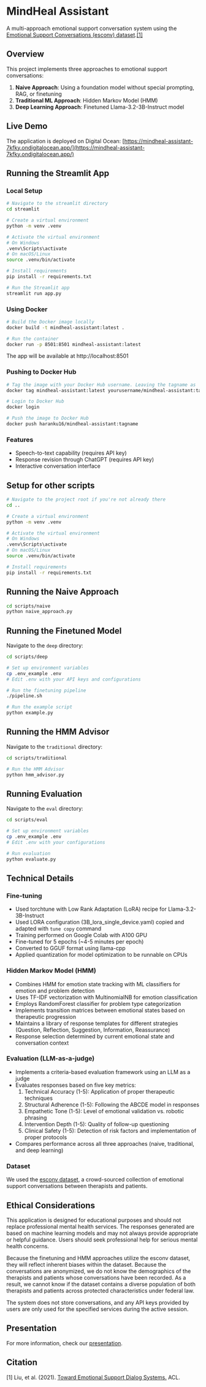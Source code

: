 # MindHeal Assistant

A multi-approach emotional support conversation system using the [Emotional Support Conversations (esconv) dataset](https://github.com/thu-coai/Emotional-Support-Conversation).[[1]](#1)

## Overview

This project implements three approaches to emotional support conversations:
1. **Naive Approach**: Using a foundation model without special prompting, RAG, or finetuning
2. **Traditional ML Approach**: Hidden Markov Model (HMM)
3. **Deep Learning Approach**: Finetuned Llama-3.2-3B-Instruct model

## Live Demo

The application is deployed on Digital Ocean: [https://mindheal-assistant-7kfky.ondigitalocean.app/](https://mindheal-assistant-7kfky.ondigitalocean.app/)

## Running the Streamlit App

### Local Setup

```bash
# Navigate to the streamlit directory
cd streamlit

# Create a virtual environment
python -m venv .venv

# Activate the virtual environment
# On Windows
.venv\Scripts\activate
# On macOS/Linux
source .venv/bin/activate

# Install requirements
pip install -r requirements.txt

# Run the Streamlit app
streamlit run app.py
```

### Using Docker

```bash
# Build the Docker image locally
docker build -t mindheal-assistant:latest .

# Run the container
docker run -p 8501:8501 mindheal-assistant:latest
```

The app will be available at http://localhost:8501

### Pushing to Docker Hub

```bash
# Tag the image with your Docker Hub username. Leaving the tagname as 'tagname' was a mistake, but it's too late.
docker tag mindheal-assistant:latest yourusername/mindheal-assistant:tagname

# Login to Docker Hub
docker login

# Push the image to Docker Hub
docker push haranku16/mindheal-assistant:tagname
```

### Features
- Speech-to-text capability (requires API key)
- Response revision through ChatGPT (requires API key)
- Interactive conversation interface

## Setup for other scripts

```bash
# Navigate to the project root if you're not already there
cd ..

# Create a virtual environment
python -m venv .venv

# Activate the virtual environment
# On Windows
.venv\Scripts\activate
# On macOS/Linux
source .venv/bin/activate

# Install requirements
pip install -r requirements.txt
```

## Running the Naive Approach

```bash
cd scripts/naive
python naive_approach.py
```

## Running the Finetuned Model

Navigate to the `deep` directory:

```bash
cd scripts/deep

# Set up environment variables
cp .env_example .env
# Edit .env with your API keys and configurations

# Run the finetuning pipeline
./pipeline.sh

# Run the example script
python example.py
```

## Running the HMM Advisor

Navigate to the `traditional` directory:

```bash
cd scripts/traditional

# Run the HMM Advisor
python hmm_advisor.py
```

## Running Evaluation

Navigate to the `eval` directory:

```bash
cd scripts/eval

# Set up environment variables
cp .env_example .env
# Edit .env with your configurations

# Run evaluation
python evaluate.py
```

## Technical Details

### Fine-tuning
- Used torchtune with Low Rank Adaptation (LoRA) recipe for Llama-3.2-3B-Instruct
- Used LORA configuration (3B_lora_single_device.yaml) copied and adapted with `tune copy` command
- Training performed on Google Colab with A100 GPU
- Fine-tuned for 5 epochs (~4-5 minutes per epoch)
- Converted to GGUF format using llama-cpp
- Applied quantization for model optimization to be runnable on CPUs

### Hidden Markov Model (HMM)
- Combines HMM for emotion state tracking with ML classifiers for emotion and problem detection
- Uses TF-IDF vectorization with MultinomialNB for emotion classification
- Employs RandomForest classifier for problem type categorization
- Implements transition matrices between emotional states based on therapeutic progression
- Maintains a library of response templates for different strategies (Question, Reflection, Suggestion, Information, Reassurance)
- Response selection determined by current emotional state and conversation context

### Evaluation (LLM-as-a-judge)
- Implements a criteria-based evaluation framework using an LLM as a judge
- Evaluates responses based on five key metrics:
  1. Technical Accuracy (1-5): Application of proper therapeutic techniques
  2. Structural Adherence (1-5): Following the ABCDE model in responses
  3. Empathetic Tone (1-5): Level of emotional validation vs. robotic phrasing
  4. Intervention Depth (1-5): Quality of follow-up questioning
  5. Clinical Safety (1-5): Detection of risk factors and implementation of proper protocols
- Compares performance across all three approaches (naive, traditional, and deep learning)

### Dataset
We used the [esconv dataset](https://huggingface.co/datasets/giliit/esconv), a crowd-sourced collection of emotional support conversations between therapists and patients.

## Ethical Considerations

This application is designed for educational purposes and should not replace professional mental health services. The responses generated are based on machine learning models and may not always provide appropriate or helpful guidance. Users should seek professional help for serious mental health concerns.

Because the finetuning and HMM approaches utilize the esconv dataset, they will reflect inherent biases within the dataset. Because the conversations are anonymized, we do not know the demographics of the therapists and patients whose conversations have been recorded. As a result, we cannot know if the dataset contains a diverse population of both therapists and patients across protected characteristics under federal law.

The system does not store conversations, and any API keys provided by users are only used for the specified services during the active session.

## Presentation

For more information, check our [presentation](https://docs.google.com/presentation/d/14s7PdyqKt8x5M0Cs7gqhqigjk0nqaL-D7-k_5IybErw/edit?usp=sharing).

## Citation

<a id="1">[1]</a> Liu, et al. (2021). [Toward Emotional Support Dialog Systems.](https://arxiv.org/abs/2106.01144) ACL.